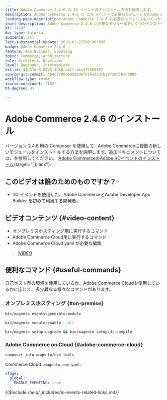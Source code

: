 ```yaml
---
title: Adobe Commerce 2.4.6 の IO イベントのインストール方法を説明します。
description: Adobe Commerce 2.4.6 で I/O イベントに必要なモジュールをAdobe Developer App Builder で使用するためにインストールする方法を説明します
landing-page-description: Adobe Commerce 2.4.6 に必要なモジュールをいくつかインストールする方法を説明します。
short-description: Adobe Commerce 2.4.6 に必要なモジュールをいくつかインストールする方法を説明します。
kt: 11887
doc-type: tutorial
audience: all
last-substantial-update: 2023-02-22T00:00:00Z
badge: Adobe Commerce 2.4.6
feature: App Builder, Eventing
topic: Commerce, Architecture
role: Architect, Developer
level: Beginner, Intermediate
exl-id: 41b31ed8-04c5-4d50-aaff-abc3718b5957
source-git-commit: 404d2708a6d540d6fb19a33afb20726356cd8000
workflow-type: tm+mt
source-wordcount: '157'
ht-degree: 0%

---
```


# Adobe Commerce 2.4.6 のインストール

バージョン 2.4.6 用の Composer を使用して、Adobe Commerceに複数の新しいモジュールをインストールする方法を説明します。追加ドキュメントについては、を参照してください。 [Adobe CommerceのAdobe I/Oイベントのインストール](https://developer.adobe.com/commerce/events/get-started/installation/){target="_blank"}.

## このビデオは誰のためのものですか？

* I/O イベントを使用した、Adobe CommerceとAdobe Developer App Builder を初めて利用する開発者。

## ビデオコンテンツ {#video-content}

* オンプレミスホスティング用に実行するコマンド
* Adobe Commerce Cloud用に実行するコマンド
* Adobe Commerce Cloud yaml が必要な編集

>[!VIDEO](https://video.tv.adobe.com/v/3415795?quality=12&learn=on)

## 便利なコマンド {#useful-commands}

自己ホスト型の環境を使用しているか、Adobe Commerce Cloudを使用しているかに応じて、多少異なる様々なコマンドがあります。

### オンプレミスホスティング {#on-premise}

```bash
bin/magento events:generate:module

bin/magento module:enable --all

bin/magento setup:upgrade && bin/magento setup:di:compile
```

### Adobe Commerce on Cloud {#adobe-commerce-cloud}

```bash
composer info magento/ece-tools
```

Commerce Cloud `.magento.env.yaml`:

```yaml
stage:
  global:
    ENABLE_EVENTING: true
```

{{$include /help/_includes/io-events-related-links.md}}
